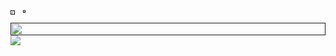 <div style="display: flex">
  <a href="">
    <img src="https://github-readme-stats.vercel.app/api/?username=Yondu715&show_icons=true&theme=synthwave&hide_border=true" style="width:59%"/>
  </a>
  <a href="">
    <img src="https://github-readme-stats.vercel.app/api/top-langs?username=Yondu715&layout=compact&langs_count=8&card_width=320&hide_border=true&theme=synthwave&hide=Jupyter%20Notebook" style="width:40%"/>
  </a>  
</div>
<div style="display: flex; flex-direction: column">
  <a href="">
    <img src='https://github-readme-activity-graph.vercel.app/graph?username=Yondu715&bg_color=2b213a&title_color=d1d7db&hide_border=true&custom_title=Activity%20graph&color=e5289e&point=d1d7db&height=370' style="width:100%">  
  </a>
  <a href="">
    <img src="https://streak-stats.demolab.com?user=Yondu715&theme=synthwave&hide_border=true&card_width=846">  
  </a>
</div>
